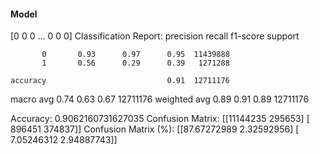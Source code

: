 #### Model
[0 0 0 ... 0 0 0]
Classification Report:
              precision    recall  f1-score   support

           0       0.93      0.97      0.95  11439888
           1       0.56      0.29      0.39   1271288

    accuracy                           0.91  12711176
   macro avg       0.74      0.63      0.67  12711176
weighted avg       0.89      0.91      0.89  12711176

Accuracy: 0.9062160731627035
Confusion Matrix:
[[11144235   295653]
 [  896451   374837]]
Confusion Matrix (%):
[[87.67272989  2.32592956]
 [ 7.05246312  2.94887743]]
